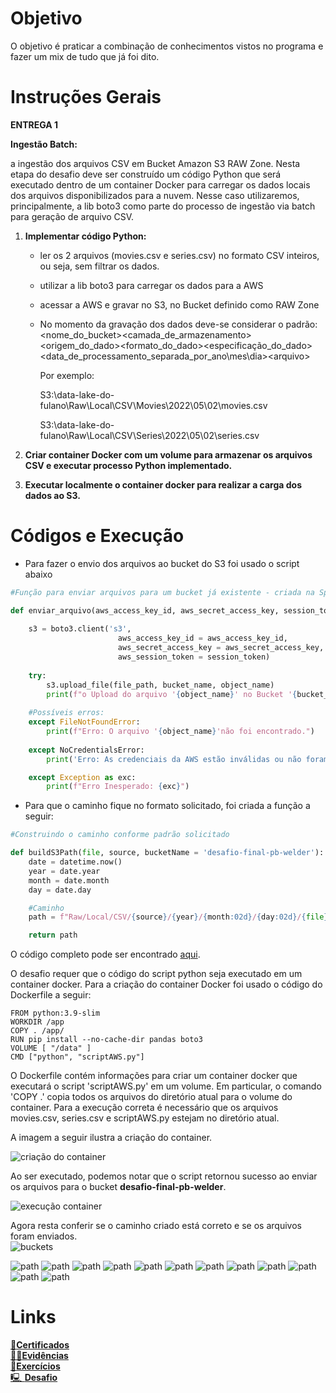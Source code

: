 # Objetivo  
O objetivo é praticar a combinação de conhecimentos vistos no programa e fazer um mix de tudo que já foi dito.  

# Instruções Gerais  
**ENTREGA 1**

**Ingestão Batch:**
	
a ingestão dos arquivos CSV em Bucket Amazon S3 RAW Zone. Nesta etapa do desafio deve ser construído um 
código Python que será executado dentro de um container Docker para carregar os dados locais dos arquivos 
disponibilizados para a nuvem. Nesse caso utilizaremos, principalmente, a lib boto3 como parte do processo
de ingestão via batch para geração de arquivo CSV.  
	
1. **Implementar código Python:**
	- ler os 2 arquivos (movies.csv e series.csv) no formato CSV inteiros, ou seja, sem filtrar os dados.
	- utilizar a lib boto3 para carregar os dados para a AWS 
	- acessar a AWS e gravar no S3, no Bucket definido como RAW Zone
	
	- No momento da gravação dos dados deve-se considerar o padrão:
		<nome_do_bucket>\<camada_de_armazenamento>\<origem_do_dado>\<formato_do_dado>\<especificação_do_dado>\<data_de_processamento_separada_por_ano\mes\dia>\<arquivo>
		
		Por exemplo:
		
		S3:\\data-lake-do-fulano\Raw\Local\CSV\Movies\2022\05\02\movies.csv
		
		S3:\\data-lake-do-fulano\Raw\Local\CSV\Series\2022\05\02\series.csv 
		
2. **Criar container Docker com um volume para armazenar os arquivos CSV e executar processo Python implementado.**

3. **Executar localmente o container docker para realizar a carga dos dados ao S3.**  

# Códigos e Execução  
- Para fazer o envio dos arquivos ao bucket do S3 foi usado o script abaixo
```python 
#Função para enviar arquivos para um bucket já existente - criada na Sprint5  

def enviar_arquivo(aws_access_key_id, aws_secret_access_key, session_token, bucket_name, file_path, object_name):
    
    s3 = boto3.client('s3', 
                        aws_access_key_id = aws_access_key_id,
                        aws_secret_access_key = aws_secret_access_key,
                        aws_session_token = session_token)
                        
    try:
        s3.upload_file(file_path, bucket_name, object_name)
        print(f"o Upload do arquivo '{object_name}' no Bucket '{bucket_name}' foi realizado com sucesso.")
    
    #Possíveis erros:
    except FileNotFoundError:
        print(f"Erro: O arquivo '{object_name}'não foi encontrado.")
    
    except NoCredentialsError:
        print('Erro: As credenciais da AWS estão inválidas ou não foram encontradas.')

    except Exception as exc:
        print(f"Erro Inesperado: {exc}")
```

- Para que o caminho fique no formato solicitado, foi criada a função a seguir:
```python
#Construindo o caminho conforme padrão solicitado

def buildS3Path(file, source, bucketName = 'desafio-final-pb-welder'):
    date = datetime.now()
    year = date.year
    month = date.month
    day = date.day 

    #Caminho
    path = f"Raw/Local/CSV/{source}/{year}/{month:02d}/{day:02d}/{file}"

    return path 
```    
O código completo pode ser encontrado [aqui](../Desafio/scriptAWS.py).  

O desafio requer que o código do script python seja executado em um container docker. Para a criação do container Docker foi usado o código do Dockerfile a seguir:  
```Docker
FROM python:3.9-slim 
WORKDIR /app
COPY . /app/ 
RUN pip install --no-cache-dir pandas boto3
VOLUME [ "/data" ]
CMD ["python", "scriptAWS.py"]
```

O Dockerfile contém informações para criar um container docker que executará o script 'scriptAWS.py' em um volume. Em particular, o comando 'COPY .' copia todos os arquivos do diretório atual para o volume do container. Para a execução correta é necessário que os arquivos movies.csv, series.csv e scriptAWS.py estejam no diretório atual.  

A imagem a seguir ilustra a criação do container.  

![criação do container](../Evidencias/construcao_container.png)  

Ao ser executado, podemos notar que o script retornou sucesso ao enviar os arquivos para o bucket **desafio-final-pb-welder**.  

![execução container](../Evidencias/execucao_container.png)  

Agora resta conferir se o caminho criado está correto e se os arquivos foram enviados.  
![buckets](../Evidencias/buckets.png)  

![path](../Evidencias/path1.png)
![path](../Evidencias/path2.png)
![path](../Evidencias/path3.png)
![path](../Evidencias/path4.png)
![path](../Evidencias/path5.png)
![path](../Evidencias/path6.png)
![path](../Evidencias/path7.png)
![path](../Evidencias/path8.png)
![path](../Evidencias/path9.png)
![path](../Evidencias/path10.png)
![path](../Evidencias/path11.png)
![path](../Evidencias/path12.png)




# Links
[📜**Certificados**](/Sprint6/Certificados/)  
[🕵️‍♂️**Evidências** ](/Sprint6/Evidencias/)  
[💪**Exercícios**](/Sprint6/Exercicios/)  
[🖳 **Desafio**](/Sprint6/Desafio/README.md)  